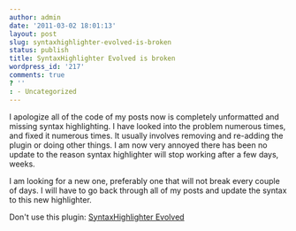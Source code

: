 ```yaml
---
author: admin
date: '2011-03-02 18:01:13'
layout: post
slug: syntaxhighlighter-evolved-is-broken
status: publish
title: SyntaxHighlighter Evolved is broken
wordpress_id: '217'
comments: true
? ''
: - Uncategorized
---
```


I apologize all of the code of my posts now is completely unformatted and missing syntax highlighting.  I have looked into the problem numerous times, and fixed it numerous times.  It usually involves removing and re-adding the plugin or doing other things.  I am now very annoyed there has been no update to the reason syntax highlighter will stop working after a few days, weeks.

I am looking for a new one, preferably one that will not break every couple of days.  I will have to go back through all of my posts and update the syntax to this new highlighter.

Don't use this plugin: <a href="http://www.viper007bond.com/wordpress-plugins/syntaxhighlighter/">SyntaxHighlighter Evolved</a>
